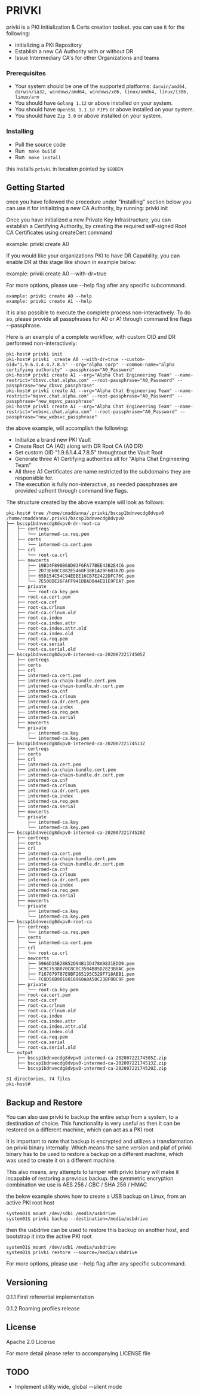 # PRIVKI

privki is a PKI Initialization & Certs creation toolset.
you can use it for the following:

* initializing a PKI Repository
* Establish a new CA Authority with or without DR
* Issue Intermediary CA's for other Organizations and teams

### Prerequisites
- Your system should be one of the supported platforms: 
  ```darwin/amd64, darwin/ia32, windows/amd64, windows/x86, linux/amd64, linux/i386, linux/arm```
- You should have ```Golang 1.12``` or above installed on your system.
- You should have ```OpenSSL 1.1.1d FIPS``` or above installed on your system.
- You should have ```Zip 3.0``` or above installed on your system.

### Installing

- Pull the source code
- Run ``` make build```
- Run ``` make install``` 
 
 this installs ```privki``` in location pointed by ```$GOBIN```
 
## Getting Started

once you have followed the procedure under "Installing" section below you can use it for initializing a new CA Authority, by running: privki init

Once you have initialized a new Private Key Infrastructure,
you can establish a Certifying Authority, by creating the
required self-signed Root CA Certificates using createCert command

example:  privki create A0

If you would like your organizations PKI to have DR Capability, 
you can enable DR at this stage like shown in example below:

example: privki create A0 --with-dr=true

For more options, please use --help flag after any specific subcommand.

```
example: privki create A0 --help 
example: privki create A1 --help
```

It is also possible to execute the complete process non-interactively. 
To do so, please provide all passphrases for A0 or A1 through command 
line flags --passphrase. 

Here is an example of a complete workflow, with custom OID and DR
performed non-interactively:

```
pki-host# privki init
pki-host# privki  create A0 --with-dr=true --custom-oid="1.9.6.1.4.4.7.8.5" --org="alpha corp" --common-name="alpha certifying authority" --passphrase="A0_Password"
pki-host# privki create A1 --org="Alpha Chat Engineering Team" --name-restrict="dbsvc.chat.alpha.com" --root-passphrase="A0_Password" --passphrase="new_dbsvc_passphrase"
pki-host# privki create A1 --org="Alpha Chat Engineering Team" --name-restrict="mqsvc.chat.alpha.com" --root-passphrase="A0_Password" --passphrase="new_mqsvc_passphrase"
pki-host# privki create A1 --org="Alpha Chat Engineering Team" --name-restrict="websvc.chat.alpha.com" --root-passphrase="A0_Password" --passphrase="new_websvc_passphrase"
```
the above example, will accomplish the following:

* Initialize a brand new PKI Vault
* Create Root CA (A0) along with DR Root CA (A0 DR)
* Set custom OID "1.9.6.1.4.4.7.8.5" throughtout the Vault Root
* Generate three A1 Certifying authorities all for "Alpha Chat Engineering Team"
* All three A1 Certificates are name restricted to the subdomains they are responsible for.
* The execution is fully non-interactive, as needed passphrases are provided upfront through command line flags.

The structure created by the above example will look as follows:

```
pki-host# tree /home/cmaddanna/.privki/bscsp1bdnvecdg8dvpv0 
/home/cmaddanna/.privki/bscsp1bdnvecdg8dvpv0
├── bscsp1bdnvecdg8dvpv0-dr-root-ca
│   ├── certreqs
│   │   └── intermed-ca.req.pem
│   ├── certs
│   │   └── intermed-ca.cert.pem
│   ├── crl
│   │   └── root-ca.crl
│   ├── newcerts
│   │   ├── 19B34F898B68D03F6FA77BEE43B2E4C6.pem
│   │   ├── 2D73E60CC882E5460F38B1A29F6B367D.pem
│   │   ├── 65D154C54C94EEEE16CB7E2422DFC76C.pem
│   │   └── 7E508DE26FAFF941DBAD044EB1E9FDA7.pem
│   ├── private
│   │   └── root-ca.key.pem
│   ├── root-ca.cert.pem
│   ├── root-ca.cnf
│   ├── root-ca.crlnum
│   ├── root-ca.crlnum.old
│   ├── root-ca.index
│   ├── root-ca.index.attr
│   ├── root-ca.index.attr.old
│   ├── root-ca.index.old
│   ├── root-ca.req.pem
│   ├── root-ca.serial
│   └── root-ca.serial.old
├── bscsp1bdnvecdg8dvpv0-intermed-ca-20200722174505Z
│   ├── certreqs
│   ├── certs
│   ├── crl
│   ├── intermed-ca.cert.pem
│   ├── intermed-ca-chain-bundle.cert.pem
│   ├── intermed-ca-chain-bundle.dr.cert.pem
│   ├── intermed-ca.cnf
│   ├── intermed-ca.crlnum
│   ├── intermed-ca.dr.cert.pem
│   ├── intermed-ca.index
│   ├── intermed-ca.req.pem
│   ├── intermed-ca.serial
│   ├── newcerts
│   └── private
│       ├── intermed-ca.key
│       └── intermed-ca.key.pem
├── bscsp1bdnvecdg8dvpv0-intermed-ca-20200722174513Z
│   ├── certreqs
│   ├── certs
│   ├── crl
│   ├── intermed-ca.cert.pem
│   ├── intermed-ca-chain-bundle.cert.pem
│   ├── intermed-ca-chain-bundle.dr.cert.pem
│   ├── intermed-ca.cnf
│   ├── intermed-ca.crlnum
│   ├── intermed-ca.dr.cert.pem
│   ├── intermed-ca.index
│   ├── intermed-ca.req.pem
│   ├── intermed-ca.serial
│   ├── newcerts
│   └── private
│       ├── intermed-ca.key
│       └── intermed-ca.key.pem
├── bscsp1bdnvecdg8dvpv0-intermed-ca-20200722174520Z
│   ├── certreqs
│   ├── certs
│   ├── crl
│   ├── intermed-ca.cert.pem
│   ├── intermed-ca-chain-bundle.cert.pem
│   ├── intermed-ca-chain-bundle.dr.cert.pem
│   ├── intermed-ca.cnf
│   ├── intermed-ca.crlnum
│   ├── intermed-ca.dr.cert.pem
│   ├── intermed-ca.index
│   ├── intermed-ca.req.pem
│   ├── intermed-ca.serial
│   ├── newcerts
│   └── private
│       ├── intermed-ca.key
│       └── intermed-ca.key.pem
├── bscsp1bdnvecdg8dvpv0-root-ca
│   ├── certreqs
│   │   └── intermed-ca.req.pem
│   ├── certs
│   │   └── intermed-ca.cert.pem
│   ├── crl
│   │   └── root-ca.crl
│   ├── newcerts
│   │   ├── 5966D15E28B52D94B13D478A9831EDD9.pem
│   │   ├── 5C9C7538070C8C0C35B4B85D2823B8AC.pem
│   │   ├── F167079787E9BF265195C529F718ABB1.pem
│   │   └── FC0D56B9018018960A8A50C23BF0BC9F.pem
│   ├── private
│   │   └── root-ca.key.pem
│   ├── root-ca.cert.pem
│   ├── root-ca.cnf
│   ├── root-ca.crlnum
│   ├── root-ca.crlnum.old
│   ├── root-ca.index
│   ├── root-ca.index.attr
│   ├── root-ca.index.attr.old
│   ├── root-ca.index.old
│   ├── root-ca.req.pem
│   ├── root-ca.serial
│   └── root-ca.serial.old
└── output
    ├── bscsp1bdnvecdg8dvpv0-intermed-ca-20200722174505Z.zip
    ├── bscsp1bdnvecdg8dvpv0-intermed-ca-20200722174513Z.zip
    └── bscsp1bdnvecdg8dvpv0-intermed-ca-20200722174520Z.zip

31 directories, 74 files
pki-host# 
```
## Backup and Restore

You can also use privki to backup the entire setup from a system, to a destination of choice. 
This functionality is very useful as then it can be restored on a different machine, which can act as a PKI root

It is important to note that backup is encrypted and utilizes a transformation on privki binary internally. 
Which means the same version and plaf of privki binary has to be used to restore a backup on a different machine, 
which was used to create it on a different machine. 

This also means, any attempts to tamper with privki binary will make it incapable of restoring a previous backup.
the symmetric encryption combination we use is AES 256 / CBC / SHA 256 / HMAC

the below example shows how to create a USB backup on Linux, from an active PKI root host 

```
system01$ mount /dev/sdb1 /media/usbdrive
system01$ privki backup --destination=/media/usbdrive
```

then the usbdrive can be used to restore this backup on another host, and bootstrap it into the active PKI root

```
system01$ mount /dev/sdb1 /media/usbdrive
system01$ privki restore --source=/media/usbdrive
```

For more options, please use --help flag after any specific subcommand.


## Versioning
0.1.1 First referential implementation

0.1.2 Roaming profiles release


## License

Apache 2.0 License

For more detail please refer to accompanying LICENSE file

## TODO
* Implement utility wide, global --silent mode 


 
